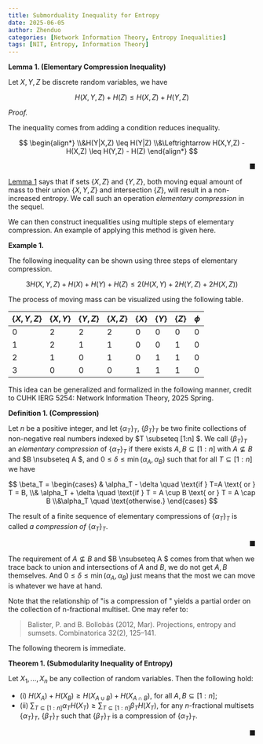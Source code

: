 ```yaml
---
title: Submorduality Inequality for Entropy
date: 2025-06-05
author: Zhenduo
categories: [Network Information Theory, Entropy Inequalities]
tags: [NIT, Entropy, Information Theory]
---
```



**Lemma 1. (Elementary Compression Inequality)**
<a id="lemma1"></a>

Let $X,Y,Z$ be discrete random variables, we have

$$
H(X,Y,Z) + H(Z) \leq H(X,Z) + H(Y,Z)
$$


*Proof.*

The inequality comes from adding a condition reduces inequality.

$$
\begin{align*}
\\&H(Y|X,Z) \leq H(Y|Z)
\\&\Leftrightarrow H(X,Y,Z) - H(X,Z) \leq H(Y,Z) - H(Z)
\end{align*}
$$ 

&nbsp;<span style="float: right;">■</span>

[Lemma 1](#lemma1) says that if sets $\lbrace X,Z\rbrace$ and $\lbrace Y,Z \rbrace$, both moving equal amount of mass to their union $\lbrace X,Y,Z\rbrace$ and intersection $\lbrace Z\rbrace$, will result in a non-increased entropy. We call such an operation *elementary compression* in the sequel.

We can then construct inequalities using multiple steps of elementary compression. An example of applying this method is given here.

**Example 1.**

The following inequality can be shown using three steps of elementary compression.

$$
3H(X,Y,Z) + H(X) + H(Y) + H(Z) \leq 2(H(X,Y) + 2H(Y,Z) + 2 H(X,Z))
$$

The process of moving mass can be visualized using the following table.



|$\lbrace X,Y,Z\rbrace$ | $\lbrace X,Y\rbrace$ | $\lbrace Y,Z\rbrace$ | $\lbrace X,Z\rbrace$ | $\lbrace X\rbrace$ | $\lbrace Y\rbrace$ | $\lbrace Z\rbrace$ | $\phi$ |
|---|---|---|---|---|---|---|---|
| $0$ | $2$ | $2$ | $2$ | $0$ | $0$ | $0$ | $0$ |
| $1$ | $2$ | $1$ | $1$ | $0$ | $0$ | $1$ | $0$ |
| $2$ | $1$ | $0$ | $1$ | $0$ | $1$ | $1$ | $0$ |
| $3$ | $0$ | $0$ | $0$ | $1$ | $1$ | $1$ | $0$ |







This idea can be generalized and formalized in the following manner, credit to CUHK IERG 5254: Network Information Theory, 2025 Spring.

**Definition 1. (Compression)**

Let $n$ be a positive integer, and let $\lbrace \alpha_T \rbrace_T$, $\lbrace\beta_T \rbrace_T$ be two finite collections of non-negative real numbers indexed by $T \subseteq [1:n] $. We call $\lbrace\beta_T \rbrace_T$ an *elementary compression* of $\lbrace\alpha_T\rbrace_T$ if there exists $A,B \subseteq [1:n]$ with $A \nsubseteq B$ and $B \nsubseteq A $, and $0 \leq \delta \leq \min(\alpha_A, \alpha_B)$ such that for all $T \subseteq [1:n]$ we have 

$$
\beta_T = 
\begin{cases}
& \alpha_T - \delta \quad \text{if } T=A \text{ or } T = B,
\\& \alpha_T + \delta \quad \text{if } T = A \cup B \text{ or } T = A \cap B
\\&\alpha_T \quad \text{otherwise.}
\end{cases}
$$

The result of a finite sequence of elementary compressions of $\lbrace\alpha_T\rbrace_T$ is called *a compression of* $\lbrace\alpha_T\rbrace_T$.

&nbsp;<span style="float: right;">■</span>

The requirement of $A \nsubseteq B$ and $B \nsubseteq A $ comes from that when we trace back to union and intersections of $A$ and $B$, we do not get $A,B$ themselves. And $0 \leq \delta \leq \min(\alpha_A, \alpha_B)$ just means that the most we can move is whatever we have at hand.

Note that the relationship of "is a compression of " yields a partial order on the collection of n-fractional multiset. One may refer to:
> Balister, P. and B. Bollobás (2012, Mar). Projections, entropy and sumsets. Combinatorica 32(2), 125–141.

The following theorem is immediate.

**Theorem 1. (Submodularity Inequality of Entropy)**

Let $X_1, \ldots, X_n$ be any collection of random variables. Then the following hold:

- (i) $H(X_A) + H(X_B) \geq H(X_{A \cup B}) + H(X_{A \cap B})$, for all $A, B \subseteq [1:n]$;
- (ii) $\sum_{T \subseteq[1:n]} \alpha_T H(X_T) \geq \sum_{T \subseteq[1:n]} \beta_T H(X_T)$, for any $n$-fractional multisets $\lbrace\alpha_T\rbrace_T$, $\lbrace\beta_T \rbrace_T$ such that $\lbrace\beta_T \rbrace_T$ is a compression of $\lbrace\alpha_T\rbrace_T$.

&nbsp;<span style="float: right;">■</span>